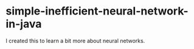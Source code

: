 # simple-inefficient-neural-network-in-java
I created this to learn a bit more about neural networks.

